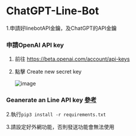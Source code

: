 # ChatGPT-Line-Bot
1.申請好linebotAPI金鑰，及ChatGPT的API金鑰
### 申請OpenAI API key
  1. 前往 https://beta.openai.com/account/api-keys
  
  2. 點擊 Create new secret key

     ![image](https://user-images.githubusercontent.com/89479282/207970699-2e0cb671-8636-4e27-b1f3-b75d6db9b57e.PNG)
### Geanerate an Line API key  [**參考**](https://ithelp.ithome.com.tw/articles/10280447)

2.執行```pip3 install -r requirements.txt```

3.請設定好外網功能，否則發送功能會無法使用
